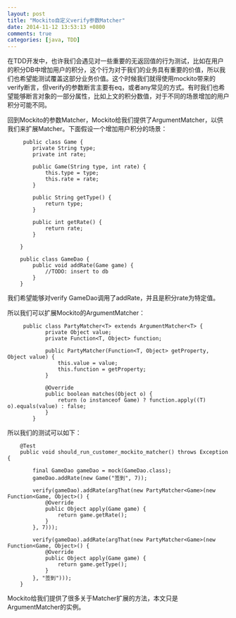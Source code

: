 ```yaml
---
layout: post
title: "Mockito自定义verify参数Matcher"
date: 2014-11-12 13:53:13 +0800
comments: true
categories: [java, TDD]
---
```

在TDD开发中，也许我们会遇见对一些重要的无返回值的行为测试，比如在用户的积分DB中增加用户的积分，这个行为对于我们的业务具有重要的价值，所以我们也希望能测试覆盖这部分业务价值。这个时候我们就得使用mockito带来的verify断言，但verify的参数断言主要有eq，或者any常见的方式。有时我们也希望能够断言对象的一部分属性，比如上文的积分数值，对于不同的场景增加的用户积分可能不同。

回到Mockito的参数Matcher，Mockito给我们提供了ArgumentMatcher，以供我们来扩展Matcher。下面假设一个增加用户积分的场景：

		 public class Game {
	        private String type;
	        private int rate;

	        public Game(String type, int rate) {
	            this.type = type;
	            this.rate = rate;
	        }

	        public String getType() {
	            return type;
	        }

	        public int getRate() {
	            return rate;
	        }

	    }

	    public class GameDao {
	        public void addRate(Game game) {
	            //TODO: insert to db
	        }
	    }


我们希望能够对verify GameDao调用了addRate，并且是积分rate为特定值。

所以我们可以扩展Mockito的ArgumentMatcher：

		 public class PartyMatcher<T> extends ArgumentMatcher<T> {
		        private Object value;
		        private Function<T, Object> function;

		        public PartyMatcher(Function<T, Object> getProperty, Object value) {
		            this.value = value;
		            this.function = getProperty;
		        }

		        @Override
		        public boolean matches(Object o) {
		            return (o instanceof Game) ? function.apply((T) o).equals(value) : false;
		        }
		    }


所以我们的测试可以如下：

	    @Test
	    public void should_run_customer_mockito_matcher() throws Exception {

	        final GameDao gameDao = mock(GameDao.class);
	        gameDao.addRate(new Game("签到", 7));

	        verify(gameDao).addRate(argThat(new PartyMatcher<Game>(new Function<Game, Object>() {
	            @Override
	            public Object apply(Game game) {
	                return game.getRate();
	            }
	        }, 7)));

	        verify(gameDao).addRate(argThat(new PartyMatcher<Game>(new Function<Game, Object>() {
	            @Override
	            public Object apply(Game game) {
	                return game.getType();
	            }
	        }, "签到")));
	    }


Mockito给我们提供了很多关于Matcher扩展的方法，本文只是ArgumentMatcher的实例。